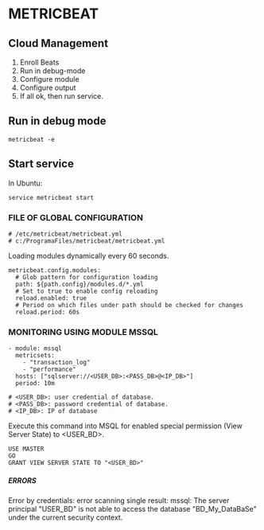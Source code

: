 # METRICBEAT
## Cloud Management
1. Enroll Beats
3. Run in debug-mode
3. Configure module
4. Configure output
5. If all ok, then run service.

## Run in debug mode
```
metricbeat -e
```

## Start service 
In Ubuntu:
```
service metricbeat start
```
### FILE OF GLOBAL CONFIGURATION
```
# /etc/metricbeat/metricbeat.yml
# c:/ProgramaFiles/metricbeat/metricbeat.yml
```

Loading modules dynamically every 60 seconds.

```
metricbeat.config.modules:
  # Glob pattern for configuration loading
  path: ${path.config}/modules.d/*.yml
  # Set to true to enable config reloading
  reload.enabled: true
  # Period on which files under path should be checked for changes
  reload.period: 60s
```

### MONITORING USING MODULE MSSQL

```
- module: mssql
  metricsets:
    - "transaction_log"
    - "performance"
  hosts: ["sqlserver://<USER_DB>:<PASS_DB>@<IP_DB>"]
  period: 10m

# <USER_DB>: user credential of database.
# <PASS_DB>: password credential of database.
# <IP_DB>: IP of database
```

Execute this command into MSQL for enabled special permission (View Server State) to <USER_BD>.

```
USE MASTER
GO
GRANT VIEW SERVER STATE TO "<USER_BD>"
```
##### ERRORS 
Error by credentials: error scanning single result: mssql: The server principal "USER_BD" is not able to access the database "BD_My_DataBaSe" under the current security context.
